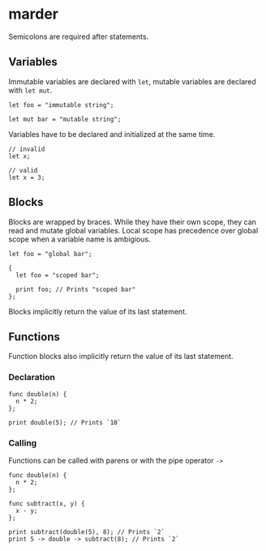 # marder

Semicolons are required after statements.

## Variables

Immutable variables are declared with `let`, mutable variables are declared with `let mut`.

    let foo = "immutable string";

    let mut bar = "mutable string";

Variables have to be declared and initialized at the same time.

    // invalid
    let x;

    // valid
    let x = 3;

## Blocks

Blocks are wrapped by braces. While they have their own scope, they can read and mutate global variables. Local scope has precedence over global scope when a variable name is ambigious.

    let foo = "global bar";

    {
      let foo = "scoped bar";

      print foo; // Prints "scoped bar"
    };

Blocks implicitly return the value of its last statement.

## Functions

Function blocks also implicitly return the value of its last statement.

### Declaration

    func double(n) {
      n * 2;
    };

    print double(5); // Prints `10`

### Calling

Functions can be called with parens or with the pipe operator `->`

    func double(n) {
      n * 2;
    };

    func subtract(x, y) {
      x - y;
    };

    print subtract(double(5), 8); // Prints `2`
    print 5 -> double -> subtract(8); // Prints `2`
